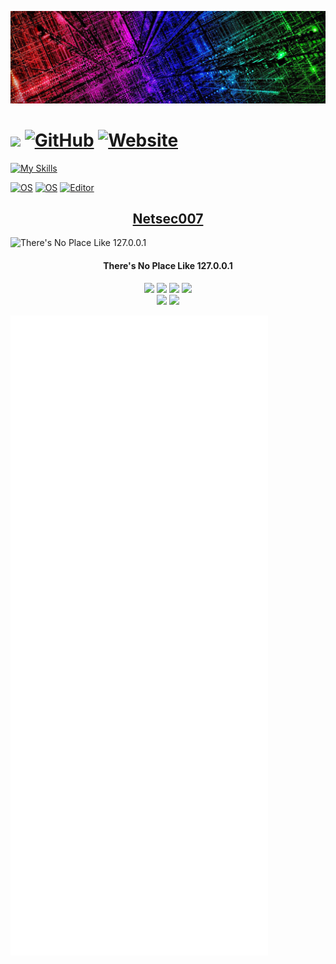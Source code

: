 ![Logo](https://github.com/netsec007/netsec007/blob/main/electricity-technology-colorful-background-header.jpg)

# <img src="https://emojis.slackmojis.com/emojis/images/1531849430/4246/blob-sunglasses.gif?1531849430" width="30" /> [![GitHub][github-badge]][github] [![Website][website-badge]][website]

[![My Skills](https://skillicons.dev/icons?i=ansible,bash,cloudflare,devto,docker,github,grafana,linux,prometheus,py,raspberrypi,vim,vscode)](https://skillicons.dev)

[github-badge]: https://img.shields.io/badge/GitHub-black?style=for-the-badge&logoColor=green&logo=github
[github]: https://github.com/netsec007/theVault
[website-badge]: https://img.shields.io/badge/Website-black?style=for-the-badge&logoColor=blue&logo=microsoftedge
[website]: https://www.slackbluetide.com
[![OS](https://img.shields.io/badge/OS-macOS-informational?style=flat-square&logo=apple&logoColor=white)](https://en.wikipedia.org/wiki/MacOS)
[![OS](https://img.shields.io/badge/OS-Linux-informational?style=flat-square&logo=linux&logoColor=white)](https://en.wikipedia.org/wiki/Linux)
[![Editor](https://img.shields.io/badge/Editor-VSCode-blue?style=flat-square&logo=visual-studio-code&logoColor=white)](https://code.visualstudio.com/)

<h2 align="center"><u>Netsec007</u></h2>

![There's No Place Like 127.0.0.1](images/banner.png)
<h4 align="center"> There's No Place Like 127.0.0.1 </h4>

<p align="center">
    <img src="https://img.shields.io/github/stars/netsec007/netsec007?style=for-the-badge&color=orange">
    <img src="https://img.shields.io/github/forks/netsec007/netsec007?style=for-the-badge&color=purple">
    <img src="https://img.shields.io/github/issues/netsec007/netsec007?style=for-the-badge&color=red">
    <img src="https://img.shields.io/github/contributors/netsec007/netsec007?style=for-the-badge&color=cyan">
<br>
    <img src="https://img.shields.io/badge/Author-nilbog-magenta?style=flat-square">
    <img src="https://img.shields.io/badge/Maintained-Yes-cyan?style=flat-square">
</p>

![Metrics](https://github.com/netsec007/netsec007/blob/main/github-metrics.svg)
